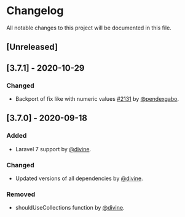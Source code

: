 # Changelog
All notable changes to this project will be documented in this file.

## [Unreleased]

## [3.7.1] - 2020-10-29

### Changed
- Backport of fix like with numeric values [#2131](https://github.com/jenssegers/laravel-mongodb/pull/2131) by [@pendexgabo](https://github.com/pendexgabo).

## [3.7.0] - 2020-09-18

### Added
- Laravel 7 support by [@divine](https://github.com/divine).

### Changed
- Updated versions of all dependencies by [@divine](https://github.com/divine).

### Removed
- shouldUseCollections function by [@divine](https://github.com/divine).
